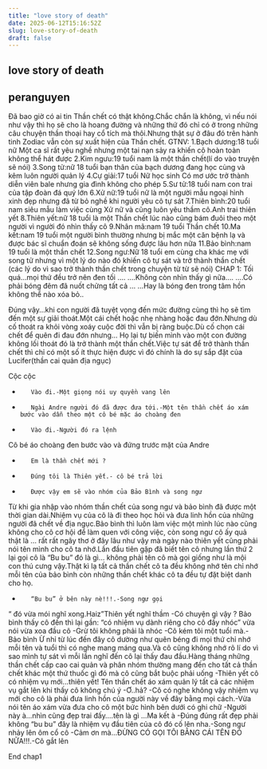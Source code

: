 ```yaml
---
title: "love story of death"
date: 2025-06-12T15:16:52Z
slug: love-story-of-death
draft: false
---
```


## love story of death

## peranguyen

Đã bao giờ có ai tin Thần chết có thật không.Chắc chắn là không, vì nếu nói như vậy thì họ sẽ cho là hoang đường và những thứ đó chỉ có ở trong những câu chuyện thần thoại hay cổ tích mà thôi.Nhưng thật sự ở đâu đó trên hành tinh Zodiac vẫn còn sự xuất hiện của Thần chết.
   GTNV:
 1.Bạch dương:18 tuổi nữ Một ca sĩ rất yêu nghề nhưng một tai nạn sảy ra khiến cô hoàn toàn không thể hát được
 2.Kim ngưu:19 tuổi nam là một thần chết(lí do vào truyện sẽ nói)
 3.Song tử:nữ 18 tuổi bạn thân của bạch dương đang học cùng và kêm luôn người quản lý
 4.Cự giải:17 tuổi Nữ học sinh Có mơ ước trở thành diễn viên bale nhưng gia đình không cho phép
 5.Sư tử:18 tuổi nam con trai của tập đoàn đá quý lớn
 6.Xử nữ:19 tuổi nữ là một người mẫu ngoại hình xinh đẹp nhưng đã từ bỏ nghề khi người yêu cô tự sát
 7.Thiên bình:20 tuổi nam siêu mẫu làm việc cùng Xử nữ và cũng luôn yêu thầm cô.Anh trai thiên yết
 8.Thiên yết:nữ 18 tuổi là một Thần chết lúc nào cũng bám đuôi theo một người vì người đó nhìn thấy cô
 9.Nhân mã:nam 19 tuổi Thần chết 
10.Ma kết:nam 19 tuổi một người bình thường nhưng bị mắc một căn bệnh lạ và được bác sĩ chuẩn đoán sẽ không sống được lâu hơn nữa
11.Bảo bình:nam 19 tuổi là một thần chết
12.Song ngư:Nữ 18 tuổi em cùng cha khác mẹ với song tử nhưng vì một lý do nào đó khiến cô tự sát và trở thành thần chết
(các lý do vì sao trở thành thần chết trong chuyện từ từ sẽ nói)
 CHAP 1:
  Tối quá…mọi thứ đều trở nên đen tối ….
  ….Không còn nhìn thấy gì nữa….
  ….Có phải bóng đêm đã nuốt chửng tất cả …
  …Hay là bóng đen trong tâm hồn không thể nào xóa bỏ..
 
Đúng vậy…khi con người đã tuyệt vọng đến mức đường cùng thì họ sẽ tìm đến một sự giải thoát.Một cái chết hoặc nhẹ nhàng hoặc đau đớn.Nhưng dù cố thoát ra khỏi vòng xoáy cuộc đời thì vẫn bị ràng buộc.Dù cố chọn cái chết để quên đi đau đớn nhưng…
 Họ lại tự biến mình vào một con đường không lối thoát đó là trở thành một thần chết.Việc tự sát để trở thành thần chết thì chỉ có một số ít thực hiện được vì đó chính là do sự sắp đặt của Lucifer(thần cai quản địa ngục)
 
 Cộc cộc 
-        Vào đi.-Một giọng nói uy quyền vang lên
-        Ngài Andre người đó đã được đưa tới.-Một tên thần chết áo xám bước vào dẫn theo một cô bé mặc áo choàng đen
-        Vào đi.-Người đó ra lệnh
Cô bé áo choàng đen bước vào và đứng trước mặt của Andre
-        Em là thần chết mới ?
-        Đúng tôi là Thiên yết.- cô bé trả lời
-        Được vậy em sẽ vào nhóm của Bảo Bình và song ngư
 Từ khi gia nhập vào nhóm thần chết của song ngư và bảo bình đã được một thời gian dài.Nhiệm vụ của cô là đi theo học hỏi và đưa linh hồn của những người đã chết về địa ngục.Bảo bình thì luôn làm việc một mình lúc nào cũng không cho cô cơ hội để làm quen với công việc, còn song ngư cô ấy quả thật là … rất rất ngây thơ ở đây lâu như vậy mà ngày nào thiên yết cũng phải nói tên mình cho cô ta nhớ.Lần đầu tiên gặp đã biết tên cô nhưng lần thứ 2 lại gọi cô là “Bu bu” đó là gì… không phải tên cô mà gọi giống như là mội con thú cưng vậy.Thật kì lạ tất cả thần chết cô ta đều không nhớ tên chỉ nhớ mỗi tên của bảo bình còn những thần chết khác cô ta đều tự đặt biệt danh cho họ.
-        “Bu bu” ở bên này nè!!!.-Song ngư gọi
“ đó vừa mói nghĩ xong.Haiz”Thiên yết nghĩ thầm
 -Có chuyện gì vậy ?
Bảo bình thấy cô đến thì lại gần: “có nhiệm vụ dành riêng cho cô đấy nhóc” vừa nói vừa xoa đầu cô
 -Grừ tôi không phải là nhóc
 -Cô kém tôi một tuổi mà.-Bảo bình
  Ừ nhỉ từ lúc đến đây cô dường như quên béng đi mọi thứ chỉ nhớ mỗi tên và tuổi thì có nghe mang máng qua.Và cô cũng không nhớ rõ lí do vì sao mình tự sát vì mỗi lần nghĩ đến cô lại thấy đau đầu.Hàng tháng những thần chết cấp cao cai quản và phân nhóm thường mang đến cho tất cả thần chết khác một thứ thuốc gì đó mà cô cũng bắt buộc phải uống
 -Thiên yết cô có nhiệm vụ mới…thiên yết!
Tên thần chết áo xám quản lý tất cả các nhiệm vụ gắt lên khi thấy cô không chú ý
 -Ơ..hả?
 -Cô có nghe không vậy nhiệm vụ mới cho cô là phải đưa linh hồn của người này về đây bằng mọi cách.-Vừa nói tên áo xám vừa đưa cho cô một bức hình bên dưới có ghi chữ
 -Người này à…nhìn cũng đẹp trai đấy….tên là gì …Ma kết à 
 -Đúng đúng rất đẹp phải không “bu bu” đây là nhiệm vụ đầu tiên của cô đó cố lên nha.-Song ngư nhảy lên ôm cổ cô
 -Cảm ơn mà…ĐỪNG CÓ GỌI TÔI BẰNG CÁI TÊN ĐÓ NỮA!!!.-Cô gắt lên
 
End chap1